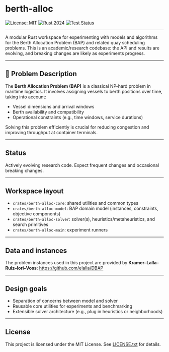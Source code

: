# berth-alloc

[![License: MIT](https://img.shields.io/badge/license-MIT-green.svg)](LICENSE)
[![Rust 2024](https://img.shields.io/badge/Rust-Edition%202024-orange.svg)](https://doc.rust-lang.org/edition-guide/rust-2024)
[![Test Status](https://img.shields.io/github/actions/workflow/status/FelixKahle/berth-alloc/test.yml?label=tests)](https://github.com/FelixKahle/berth-alloc/actions/workflows/test.yml)

---

A modular Rust workspace for experimenting with models and algorithms for the Berth Allocation Problem (BAP) and related quay scheduling problems. This is an academic/research codebase: the API and results are evolving, and breaking changes are likely as experiments progress.

---

## 🚢 Problem Description

The **Berth Allocation Problem (BAP)** is a classical NP-hard problem in maritime logistics.
It involves assigning vessels to berth positions over time, taking into account:

- Vessel dimensions and arrival windows
- Berth availability and compatibility
- Operational constraints (e.g., time windows, service durations)

Solving this problem efficiently is crucial for reducing congestion and improving
throughput at container terminals.

---

## Status

Actively evolving research code. Expect frequent changes and occasional breaking changes.

---

## Workspace layout

- `crates/berth-alloc-core`: shared utilities and common types
- `crates/berth-alloc-model`: BAP domain model (instances, constraints, objective components)
- `crates/berth-alloc-solver`: solver(s), heuristics/metaheuristics, and search primitives
- `crates/berth-alloc-main`: experiment runners

---

## Data and instances

The problem instances used in this project are provided by **Kramer–Lalla–Ruiz–Iori–Voss**: https://github.com/elalla/DBAP

---

## Design goals

- Separation of concerns between model and solver
- Reusable core utilities for experiments and benchmarking
- Extensible solver architecture (e.g., plug in heuristics or neighborhoods)

---

## License

This project is licensed under the MIT License. See [LICENSE.txt](LICENSE.txt) for details.
